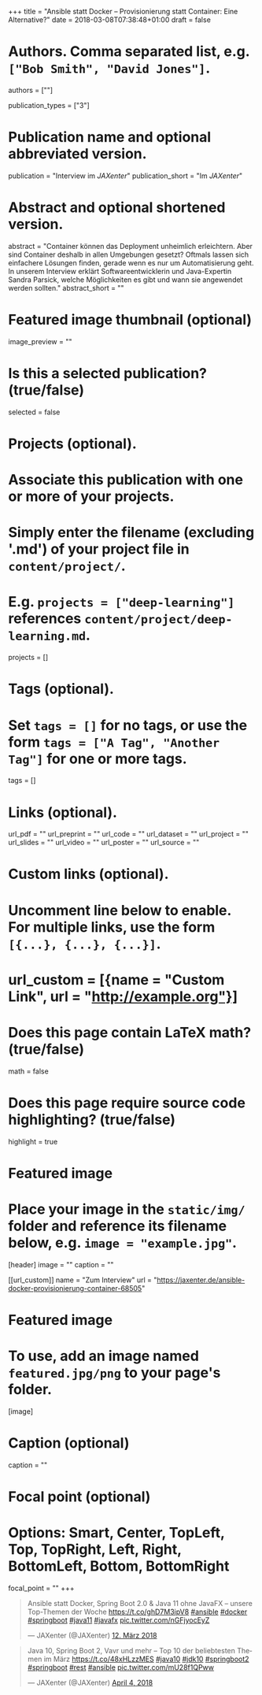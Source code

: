 +++
title = "Ansible statt Docker – Provisionierung statt Container: Eine Alternative?"
date = 2018-03-08T07:38:48+01:00
draft = false

# Authors. Comma separated list, e.g. `["Bob Smith", "David Jones"]`.
authors = [""]

publication_types = ["3"]

# Publication name and optional abbreviated version.
publication = "Interview im *JAXenter*"
publication_short = "Im *JAXenter*"

# Abstract and optional shortened version.
abstract = "Container können das Deployment unheimlich erleichtern. Aber sind Container deshalb in allen Umgebungen gesetzt? Oftmals lassen sich einfachere Lösungen finden, gerade wenn es nur um Automatisierung geht. In unserem Interview erklärt Softwareentwicklerin und Java-Expertin Sandra Parsick, welche Möglichkeiten es gibt und wann sie angewendet werden sollten."
abstract_short = ""

# Featured image thumbnail (optional)
image_preview = ""

# Is this a selected publication? (true/false)
selected = false

# Projects (optional).
#   Associate this publication with one or more of your projects.
#   Simply enter the filename (excluding '.md') of your project file in `content/project/`.
#   E.g. `projects = ["deep-learning"]` references `content/project/deep-learning.md`.
projects = []

# Tags (optional).
#   Set `tags = []` for no tags, or use the form `tags = ["A Tag", "Another Tag"]` for one or more tags.
tags = []

# Links (optional).
url_pdf = ""
url_preprint = ""
url_code = ""
url_dataset = ""
url_project = ""
url_slides = ""
url_video = ""
url_poster = ""
url_source = ""

# Custom links (optional).
#   Uncomment line below to enable. For multiple links, use the form `[{...}, {...}, {...}]`.
# url_custom = [{name = "Custom Link", url = "http://example.org"}]

# Does this page contain LaTeX math? (true/false)
math = false

# Does this page require source code highlighting? (true/false)
highlight = true

# Featured image
# Place your image in the `static/img/` folder and reference its filename below, e.g. `image = "example.jpg"`.
[header]
image = ""
caption = ""

[[url_custom]]
name = "Zum Interview"
url = "https://jaxenter.de/ansible-docker-provisionierung-container-68505"



# Featured image
# To use, add an image named `featured.jpg/png` to your page's folder.
[image]
# Caption (optional)
caption = ""

# Focal point (optional)
# Options: Smart, Center, TopLeft, Top, TopRight, Left, Right, BottomLeft, Bottom, BottomRight
focal_point = ""
+++

<blockquote class="twitter-tweet" data-lang="de"><p lang="de" dir="ltr">Ansible statt Docker, Spring Boot 2.0 &amp; Java 11 ohne JavaFX – unsere Top-Themen der Woche <a href="https://t.co/ghD7M3ipV8">https://t.co/ghD7M3ipV8</a> <a href="https://twitter.com/hashtag/ansible?src=hash&amp;ref_src=twsrc%5Etfw">#ansible</a> <a href="https://twitter.com/hashtag/docker?src=hash&amp;ref_src=twsrc%5Etfw">#docker</a> <a href="https://twitter.com/hashtag/springboot?src=hash&amp;ref_src=twsrc%5Etfw">#springboot</a> <a href="https://twitter.com/hashtag/java11?src=hash&amp;ref_src=twsrc%5Etfw">#java11</a> <a href="https://twitter.com/hashtag/javafx?src=hash&amp;ref_src=twsrc%5Etfw">#javafx</a> <a href="https://t.co/nGFjyocEyZ">pic.twitter.com/nGFjyocEyZ</a></p>&mdash; JAXenter (@JAXenter) <a href="https://twitter.com/JAXenter/status/973227740697714691?ref_src=twsrc%5Etfw">12. März 2018</a></blockquote>
<script async src="https://platform.twitter.com/widgets.js" charset="utf-8"></script>


<blockquote class="twitter-tweet" data-partner="tweetdeck"><p lang="de" dir="ltr">Java 10, Spring Boot 2, Vavr und mehr – Top 10 der beliebtesten Themen im März <a href="https://t.co/48xHLzzMES">https://t.co/48xHLzzMES</a> <a href="https://twitter.com/hashtag/java10?src=hash&amp;ref_src=twsrc%5Etfw">#java10</a> <a href="https://twitter.com/hashtag/jdk10?src=hash&amp;ref_src=twsrc%5Etfw">#jdk10</a> <a href="https://twitter.com/hashtag/springboot2?src=hash&amp;ref_src=twsrc%5Etfw">#springboot2</a> <a href="https://twitter.com/hashtag/springboot?src=hash&amp;ref_src=twsrc%5Etfw">#springboot</a> <a href="https://twitter.com/hashtag/rest?src=hash&amp;ref_src=twsrc%5Etfw">#rest</a> <a href="https://twitter.com/hashtag/ansible?src=hash&amp;ref_src=twsrc%5Etfw">#ansible</a> <a href="https://t.co/mU28f1QPww">pic.twitter.com/mU28f1QPww</a></p>&mdash; JAXenter (@JAXenter) <a href="https://twitter.com/JAXenter/status/981473680470441986?ref_src=twsrc%5Etfw">April 4, 2018</a></blockquote>
<script async src="https://platform.twitter.com/widgets.js" charset="utf-8"></script>
